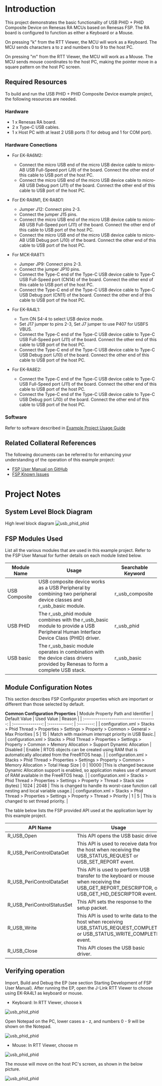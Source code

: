 # Introduction #
This project demonstrates the basic functionality of USB PHID + PHID Composite Device on Renesas RA MCUs based on Renesas FSP. The RA board is configured to function as either a Keyboard or a Mouse.

On pressing "k" from  the RTT Viewer, the MCU will work as a Keyboard. The MCU sends characters a to z and numbers 0 to 9 to the host PC.

On pressing "m" from the RTT Viewer, the MCU will work as a Mouse. The MCU sends mouse coordinates to the host PC, making the pointer move in a square pattern on the host PC screen.

## Required Resources ##
To build and run the USB PHID + PHID Composite Device example project, the following resources are needed.

### Hardware ###
*	1 x Renesas RA board.
*	2 x Type-C USB cables.
*   1 x Host PC with at least 2 USB ports (1 for debug and 1 for COM port).

### Hardware Conections ###
* For EK-RA6M2: 
    * Connect the micro USB end of the micro USB device cable to micro-AB USB Full-Speed port (J9) of the board. Connect the other end of this cable to USB port of the host PC.
    * Connect the micro USB end of the micro USB device cable to micro-AB USB Debug port (J11) of the board. Connect the other end of this cable to USB port of the host PC.

* For EK-RA8M1, EK-RA8D1:
    * Jumper J12: Connect pins 2-3.
    * Connect the jumper J15 pins. 
    * Connect the micro USB end of the micro USB device cable to micro-AB USB Full-Speed port (J11) of the board. Connect the other end of this cable to USB port of the host PC.
    * Connect the micro USB end of the micro USB device cable to micro-AB USB Debug port (J10) of the board. Connect the other end of this cable to USB port of the host PC.

* For MCK-RA8T1:
    * Jumper JP9: Connect pins 2-3.
    * Connect the jumper JP10 pins.
    * Connect the Type-C end of the Type-C USB device cable to Type-C USB Full-Speed port (CN14) of the board. Connect the other end of this cable to USB port of the host PC.
    * Connect the Type-C end of the Type-C USB device cable to Type-C USB Debug port (CN11) of the board. Connect the other end of this cable to USB port of the host PC.

* For EK-RA4L1:
    * Turn ON S4-4 to select USB device mode.
    * Set J17 jumper to pins 2-3, Set J7 jumper to use P407 for USBFS VBUS.
    * Connect the Type-C end of the Type-C USB device cable to Type-C USB Full-Speed port (J11) of the board. Connect the other end of this cable to USB port of the host PC.
    * Connect the Type-C end of the Type-C USB device cable to Type-C USB Debug port (J10) of the board. Connect the other end of this cable to USB port of the host PC.

* For EK-RA8E2:
	* Connect the Type-C end of the Type-C USB device cable to Type-C USB Full-Speed port (J11) of the board. Connect the other end of this cable to USB port of the host PC.
	* Connect the Type-C end of the Type-C USB device cable to Type-C USB Debug port (J10) of the board. Connect the other end of this cable to USB port of the host PC.

### Software ###
Refer to software described in [Example Project Usage Guide](https://github.com/renesas/ra-fsp-examples/blob/master/example_projects/Example%20Project%20Usage%20Guide.pdf)

## Related Collateral References
The following documents can be referred to for enhancing your understanding of the operation of this example project:
* [FSP User Manual on GitHub](https://renesas.github.io/fsp/)
* [FSP Known Issues](https://github.com/renesas/fsp/issues)

# Project Notes #
## System Level Block Diagram ##
 High level block diagram
![usb_phid_phid](images/USB_PHID_PHID.png "High Level Block Diagram")

## FSP Modules Used ##
List all the various modules that are used in this example project. Refer to the FSP User Manual for further details on each module listed below.

| Module Name | Usage | Searchable Keyword  |
|-------------|-----------------------------------------------|-----------------------------------------------|
|USB Composite |USB composite device works as a USB Peripheral by combining two peripheral device classes and r_usb_basic module. | r_usb_composite|
|USB PHID|The r_usb_phid module combines with the r_usb_basic module to provide a USB Peripheral Human Interface Device Class (PHID) driver. |r_usb_phid|
|USB basic |The r_usb_basic module operates in combination with the device class drivers provided by Renesas to form a complete USB stack. |r_usb_basic|

## Module Configuration Notes ##
This section describes FSP Configurator properties which are important or different than those selected by default.

**Common Configuration Properties**
|   Module Property Path and Identifier   |   Default Value   |   Used Value   |   Reason   |
| :-------------------------------------: | :---------------: | :------------: | :--------: |
| configuration.xml > Stacks > Phid Thread > Properties > Settings > Property > Common > General > Max Priorities | 5 | 15 | Match with maximum interrupt priority in USB Basic.|
| configuration.xml > Stacks > Phid Thread > Properties > Settings > Property > Common > Memory Allocation > Support Dynamic Allocation | Disabled | Enable | RTOS objects can be created using RAM that is automatically allocated from the FreeRTOS heap. |
| configuration.xml > Stacks > Phid Thread > Properties > Settings > Property > Common > Memory Allocation > Total Heap Size | 0 | 10000 |This is changed because Dynamic Allocation support is enabled, so application makes use of amount of RAM available in the FreeRTOS heap. |
| configuration.xml > Stacks > Phid Thread > Properties > Settings > Property > Thread > Stack size (bytes) | 1024 | 2048 | This is changed to handle its worst-case function call nesting and local variable usage.|
| configuration.xml > Stacks > Phid Thread > Properties > Settings > Property > Thread > Priority | 1 | 5 | This is changed to set thread priority. |

The table below lists the FSP provided API used at the application layer by this example project.

| API Name    | Usage                                                                          |
|-------------|--------------------------------------------------------------------------------|
|R_USB_Open|This API opens the USB basic driver. |
| R_USB_PeriControlDataGet | This API is used to receive data from the host when receiving the USB_STATUS_REQUEST or USB_SET_REPORT event. |
|R_USB_PeriControlDataSet|This API is used to perform USB transfer to the keyboard or mouse when receiving the USB_GET_REPORT_DESCRIPTOR, or USB_GET_HID_DESCRIPTOR event. |
|R_USB_PeriControlStatusSet|This API sets the response to the setup packet.|
|R_USB_Write|This API is used to write data to the host when receiving USB_STATUS_REQUEST_COMPLETE or USB_STATUS_WRITE_COMPLETE event. |
|R_USB_Close |This API closes the USB basic driver.|

## Verifying operation ##
Import, Build and Debug the EP (see section Starting Development of FSP User Manual). After running the EP, open the J-Link RTT Viewer to choose using EK-RA4L1 as keyboard or mouse.

* Keyboard:
In RTT Viewer, choose k

![usb_phid_phid](images/RTT_Viever_Keyboard.PNG "Choose K Keyboard")

Open Notepad on the PC, lower cases a - z, and numbers 0 - 9 will be shown on the Notepad.

![usb_phid_phid](images/Keyboard_result.PNG "Keyboard's result")

* Mouse:
In RTT Viewer, choose m

![usb_phid_phid](images/RTT_Viewer_Mouse.PNG "Choose M Mouse")  

The mouse will move on the host PC's screen, as shown in the below picture.

![usb_phid_phid](images/Mouse_result.png "Mouse's result")